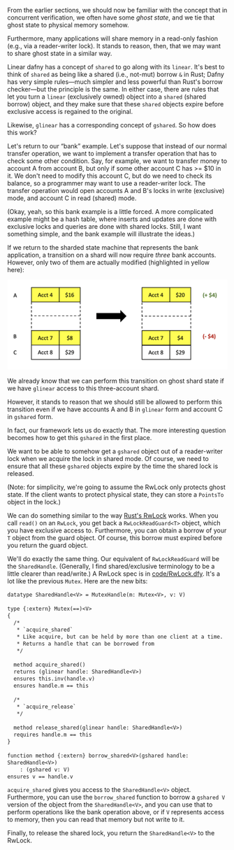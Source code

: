 From the earlier sections, we should now be familiar with the concept that in concurrent verification, we often have some _ghost state_, and we tie that ghost state to physical memory somehow.

Furthermore, many applications will share memory in a read-only fashion (e.g., via a reader-writer lock). It stands to reason, then, that we may want to share ghost state in a similar way.

Linear dafny has a concept of `shared` to go along with its `linear`. It's best to think of `shared` as being like a shared (i.e., not-mut) borrow `&` in Rust; Dafny has very simple rules—much simpler and less powerful than Rust's borrow checker—but the principle is the same. In either case, there are rules that let you turn a `linear` (exclusively owned) object into a `shared` (shared borrow) object, and they make sure that these `shared` objects expire before exclusive access is regained to the original.

Likewise, `glinear` has a corresponding concept of `gshared`. So how does this work?

Let's return to our “bank” example. Let's suppose that instead of our normal transfer
operation, we want to implement a transfer operation that has to check some other condition.
Say, for example, we want to transfer money to account A from account B, but only if
some other account C has >= $10 in it. We don't need to modify this account C, but do we need to check its balance, so a programmer may want to use a reader-writer lock. The transfer operation would open accounts A and B's locks in write (exclusive) mode, and account C in read (shared) mode.

(Okay, yeah, so this bank example is a little forced. A more complicated example might be a hash table, where inserts and updates are done with exclusive locks and queries are done with shared locks. Still, I want something simple, and the bank example will illustrate the ideas.)

If we return to the sharded state machine that represents the bank application, a transition on a shard will now require _three_ bank accounts. However, only two of them are actually modified (highlighted in yellow here):

![images/bank_sharded_transition_with_shared.png](images/bank_sharded_transition_with_shared.png)

We already know that we can perform this transition on ghost shard state if we have `glinear` access to this three-account shard.

However, it stands to reason that we should still be allowed to perform this transition even if we have accounts A and B in `glinear` form and account C in `gshared` form.

In fact, our framework lets us do exactly that. The more interesting question becomes how to get this `gshared` in the first place.

We want to be able to somehow get a `gshared` object out of a reader-writer lock when we acquire the lock in shared mode. Of course, we need to ensure that all these `gshared` objects expire by the time the shared lock is released.

(Note: for simplicity, we're going to assume the RwLock only protects ghost state.
If the client wants to protect physical state, they can store a `PointsTo` object in the lock.)

We can do something similar to the way [Rust's RwLock](https://doc.rust-lang.org/std/sync/struct.RwLock.html) works. When you call `read()` on an `RwLock`, you get back a `RwLockReadGuard<T>` object, which you have exclusive access to. Furthermore, you can obtain a borrow of your `T` object from the guard object. Of course, this borrow must expired before you return the guard object.

We'll do exactly the same thing. Our equivalent of `RwLockReadGuard` will be the `SharedHandle`. (Generally, I find shared/exclusive terminology to be a little clearer than read/write.)
A RwLock spec is in [code/RwLock.dfy](code/RwLock.dfy). It's a lot like the previous `Mutex`. Here are the new bits:

```dafny
datatype SharedHandle<V> = MutexHandle(m: Mutex<V>, v: V)

type {:extern} Mutex(==)<V>
{
  /*
   * `acquire_shared`
   * Like acquire, but can be held by more than one client at a time.
   * Returns a handle that can be borrowed from 
   */

  method acquire_shared()
  returns (glinear handle: SharedHandle<V>)
  ensures this.inv(handle.v)
  ensures handle.m == this

  /*
   * `acquire_release`
   */

  method release_shared(glinear handle: SharedHandle<V>)
  requires handle.m == this
}

function method {:extern} borrow_shared<V>(gshared handle: SharedHandle<V>)
    : (gshared v: V)
ensures v == handle.v
```

`acquire_shared` gives you access to the `SharedHandle<V>` object.
Furthermore, you can use the `borrow_shared` function to borrow a `gshared V` version of
the object from the `SharedHandle<V>`, and you can use that to perform operations like
the bank operation above, or if `V` represents access to memory, then you can read that
memory but not write to it.

Finally, to release the shared lock, you return the `SharedHandle<V>` to the RwLock.
